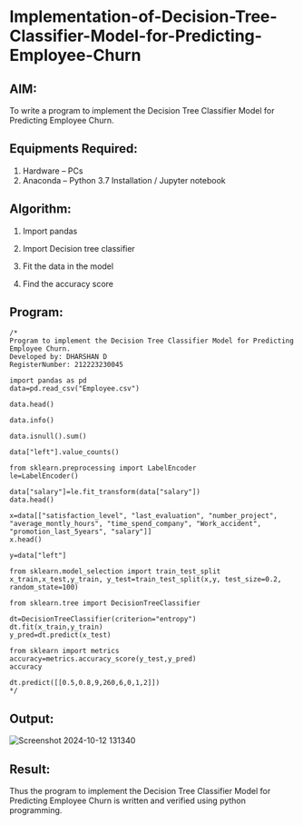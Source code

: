 # Implementation-of-Decision-Tree-Classifier-Model-for-Predicting-Employee-Churn

## AIM:
To write a program to implement the Decision Tree Classifier Model for Predicting Employee Churn.

## Equipments Required:
1. Hardware – PCs
2. Anaconda – Python 3.7 Installation / Jupyter notebook

## Algorithm:
1. Import pandas

2. Import Decision tree classifier

3. Fit the data in the model

4. Find the accuracy score

## Program:
```
/*
Program to implement the Decision Tree Classifier Model for Predicting Employee Churn.
Developed by: DHARSHAN D
RegisterNumber: 212223230045

import pandas as pd
data=pd.read_csv("Employee.csv")

data.head()

data.info()

data.isnull().sum()

data["left"].value_counts()

from sklearn.preprocessing import LabelEncoder
le=LabelEncoder()

data["salary"]=le.fit_transform(data["salary"]) 
data.head()

x=data[["satisfaction_level", "last_evaluation", "number_project", "average_montly_hours", "time_spend_company", "Work_accident", "promotion_last_5years", "salary"]]
x.head()

y=data["left"]

from sklearn.model_selection import train_test_split 
x_train,x_test,y_train, y_test=train_test_split(x,y, test_size=0.2, random_state=100)

from sklearn.tree import DecisionTreeClassifier

dt=DecisionTreeClassifier(criterion="entropy")
dt.fit(x_train,y_train) 
y_pred=dt.predict(x_test)

from sklearn import metrics
accuracy=metrics.accuracy_score(y_test,y_pred) 
accuracy

dt.predict([[0.5,0.8,9,260,6,0,1,2]]) 
*/
```

## Output:
![Screenshot 2024-10-12 131340](https://github.com/user-attachments/assets/c1e25e42-7124-48e8-ae17-8b5d79531778)



## Result:
Thus the program to implement the  Decision Tree Classifier Model for Predicting Employee Churn is written and verified using python programming.
